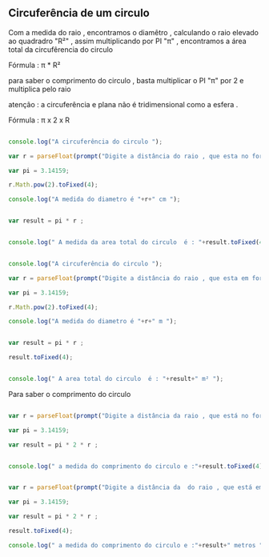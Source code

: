 ## Circuferência de um circulo 


<p> Com a medida do raio , encontramos o diamêtro , calculando o raio elevado ao quadradro "R²" , assim multiplicando por PI "π" , encontramos a área total da circufêrencia do circulo   </p>

<p> Fórmula : π * R² </p>

<p> para saber o comprimento do circulo , basta multiplicar o PI "π" por 2 e multiplica pelo raio </p>

<p> atenção : a circuferência e plana não é tridimensional como a esfera . </p>

<p> Fórmula : π x 2 x R </p>

```javascript

console.log("A circuferência do circulo ");

var r = parseFloat(prompt("Digite a distância do raio , que esta no formato de unidade de medida cm (centimetro) : ") ;

var pi = 3.14159;

r.Math.pow(2).toFixed(4);

console.log("A medida do diametro é "+r+" cm ");


var result = pi * r ; 


console.log(" A medida da area total do circulo  é : "+result.toFixed(4)+" cm² " );


```


```javascript

console.log("A circuferência do circulo ");

var r = parseFloat(prompt("Digite a distância do raio , que esta em formato de unidade de medida metros ") ;

var pi = 3.14159;

r.Math.pow(2).toFixed(4);

console.log("A medida do diametro é "+r+" m ");


var result = pi * r ; 

result.toFixed(4);


console.log(" A area total do circulo  é : "+result+" m² ");


```





</p> Para saber o comprimento do circulo </p>

```javascript 

var r = parseFloat(prompt("Digite a distância da raio , que está no formato de unidade de medida cm ( centimetros ) : ");

var pi = 3.14159;

var result = pi * 2 * r ;


console.log(" a medida do comprimento do circulo e :"+result.toFixed(4)+" cm ");


```


```javascript 

var r = parseFloat(prompt("Digite a distância da  do raio , que está em unidade de medida em metros : ");

var pi = 3.14159;

var result = pi * 2 * r ;

result.toFixed(4);

console.log(" a medida do comprimento do circulo e :"+result+" metros ");


```
